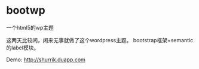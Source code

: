 bootwp
======

一个html5的wp主题

这两天比较闲，闲来无事就做了这个wordpress主题。
bootstrap框架+semantic的label模块。

Demo: http://shurrik.duapp.com


